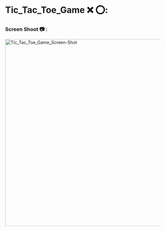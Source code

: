 # Tic_Tac_Toe_Game ❌ ⭕️:

### Screen Shoot 📷 :

<img width="603" alt="Tic_Tac_Toe_Game_Screen-Shot" src="https://github.com/moadhamousti/Tic_Tac_Toe-Game/assets/118165767/784b69b5-5379-45bc-95e6-d0729f7b44f2">
